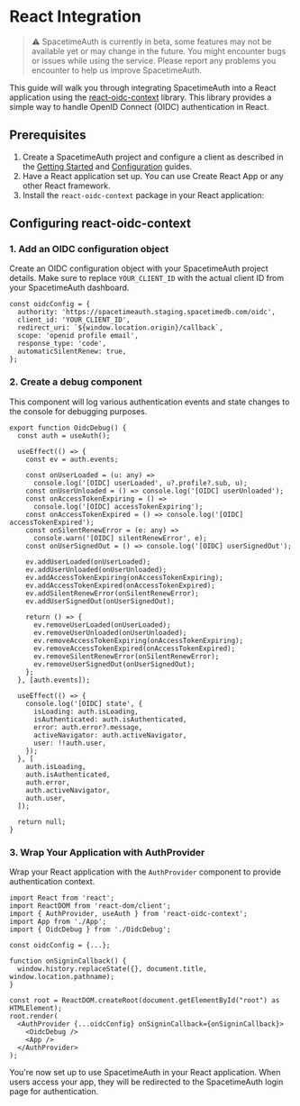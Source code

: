 # React Integration

> ⚠️ SpacetimeAuth is currently in beta, some features may not be available yet or may change in the future. You might encounter bugs or issues while using the service. Please report any problems you encounter to help us improve SpacetimeAuth.

This guide will walk you through integrating SpacetimeAuth into a React
application using the [react-oidc-context](https://www.npmjs.com/package/react-oidc-context)
library.
This library provides a simple way to handle OpenID Connect (OIDC) authentication
in React.

## Prerequisites

1. Create a SpacetimeAuth project and configure a client as described in the
   [Getting Started](/docs/spacetimeauth/create-project) and
   [Configuration](/docs/spacetimeauth/configure-project) guides.
2. Have a React application set up. You can use Create React App or any other
   React framework.
3. Install the `react-oidc-context` package in your React application:

## Configuring react-oidc-context

### 1. Add an OIDC configuration object

Create an OIDC configuration object with your SpacetimeAuth project details.
Make sure to replace `YOUR_CLIENT_ID` with the actual client ID from your
SpacetimeAuth dashboard.

```tsx
const oidcConfig = {
  authority: 'https://spacetimeauth.staging.spacetimedb.com/oidc',
  client_id: 'YOUR_CLIENT_ID',
  redirect_uri: `${window.location.origin}/callback`,
  scope: 'openid profile email',
  response_type: 'code',
  automaticSilentRenew: true,
};
```

### 2. Create a debug component

This component will log various authentication events and state changes to
the console for debugging purposes.

```tsx
export function OidcDebug() {
  const auth = useAuth();

  useEffect(() => {
    const ev = auth.events;

    const onUserLoaded = (u: any) =>
      console.log('[OIDC] userLoaded', u?.profile?.sub, u);
    const onUserUnloaded = () => console.log('[OIDC] userUnloaded');
    const onAccessTokenExpiring = () =>
      console.log('[OIDC] accessTokenExpiring');
    const onAccessTokenExpired = () => console.log('[OIDC] accessTokenExpired');
    const onSilentRenewError = (e: any) =>
      console.warn('[OIDC] silentRenewError', e);
    const onUserSignedOut = () => console.log('[OIDC] userSignedOut');

    ev.addUserLoaded(onUserLoaded);
    ev.addUserUnloaded(onUserUnloaded);
    ev.addAccessTokenExpiring(onAccessTokenExpiring);
    ev.addAccessTokenExpired(onAccessTokenExpired);
    ev.addSilentRenewError(onSilentRenewError);
    ev.addUserSignedOut(onUserSignedOut);

    return () => {
      ev.removeUserLoaded(onUserLoaded);
      ev.removeUserUnloaded(onUserUnloaded);
      ev.removeAccessTokenExpiring(onAccessTokenExpiring);
      ev.removeAccessTokenExpired(onAccessTokenExpired);
      ev.removeSilentRenewError(onSilentRenewError);
      ev.removeUserSignedOut(onUserSignedOut);
    };
  }, [auth.events]);

  useEffect(() => {
    console.log('[OIDC] state', {
      isLoading: auth.isLoading,
      isAuthenticated: auth.isAuthenticated,
      error: auth.error?.message,
      activeNavigator: auth.activeNavigator,
      user: !!auth.user,
    });
  }, [
    auth.isLoading,
    auth.isAuthenticated,
    auth.error,
    auth.activeNavigator,
    auth.user,
  ]);

  return null;
}
```

### 3. Wrap Your Application with AuthProvider

Wrap your React application with the `AuthProvider` component to provide
authentication context.

```tsx
import React from 'react';
import ReactDOM from 'react-dom/client';
import { AuthProvider, useAuth } from 'react-oidc-context';
import App from './App';
import { OidcDebug } from './OidcDebug';

const oidcConfig = {...};

function onSigninCallback() {
  window.history.replaceState({}, document.title, window.location.pathname);
}

const root = ReactDOM.createRoot(document.getElementById("root") as HTMLElement);
root.render(
  <AuthProvider {...oidcConfig} onSigninCallback={onSigninCallback}>
    <OidcDebug />
    <App />
  </AuthProvider>
);

```

You're now set up to use SpacetimeAuth in your React application. When users
access your app, they will be redirected to the SpacetimeAuth login page for authentication.
